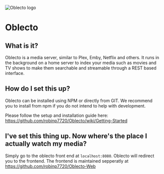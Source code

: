 ![Oblecto logo](https://github.com/robinp7720/Oblecto/blob/master/images/logotype.png?raw=true)
# Oblecto
## What is it?
Oblecto is a media server, similar to Plex, Emby, Netflix and others. It runs in the background on a home server to index your media such as movies and TV shows to make them searchable and streamable through a REST based interface.

## How do I set this up?
Oblecto can be installed using NPM or directly from GIT. We recommend you to install from npm if you do not intend to help with development.

Please follow the setup and installation guide here: https://github.com/robinp7720/Oblecto/wiki/Getting-Started

## I've set this thing up. Now where's the place I actually watch my media?
Simply go to the oblecto front end at ```localhost:8080```. Oblecto will redirect you to the frontend. The frontend is maintained sepperatly at https://github.com/robinp7720/Oblecto-Web
